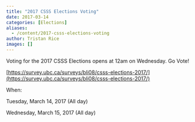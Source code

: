 ```yaml
---
title: "2017 CSSS Elections Voting"
date: 2017-03-14
categories: [Elections]
aliases:
  - /content/2017-csss-elections-voting
author: Tristan Rice
images: []
---
```


Voting for the 2017 CSSS Elections opens at 12am on Wednesday. Go Vote!

[https://survey.ubc.ca/surveys/bli08/csss-elections-2017/](https://survey.ubc.ca/surveys/bli08/csss-elections-2017/)

When: 

Tuesday, March 14, 2017 (All day)

Wednesday, March 15, 2017 (All day)
